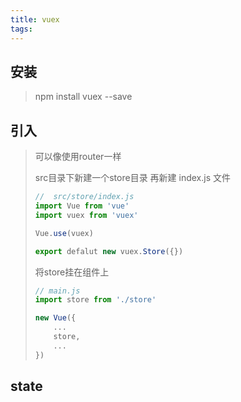 ```yaml
---
title: vuex
tags:
---
```

## 安装

> npm install vuex --save



## 引入

> 可以像使用router一样
>
> src目录下新建一个store目录  再新建 index.js 文件
>
> `````js
> //  src/store/index.js
> import Vue from 'vue'
> import vuex from 'vuex'
> 
> Vue.use(vuex)
> 
> export defalut new vuex.Store({})
> `````
>
> 将store挂在组件上
>
> ```````js
> // main.js
> import store from './store'
> 
> new Vue({
>     ...
>     store,
>     ...
> })
> ```````



## state



